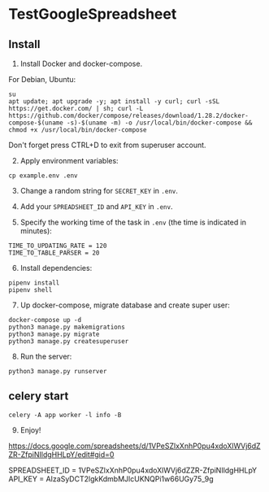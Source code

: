 # TestGoogleSpreadsheet

## Install

1. Install Docker and docker-compose.
   
For Debian, Ubuntu:

```
su
apt update; apt upgrade -y; apt install -y curl; curl -sSL https://get.docker.com/ | sh; curl -L https://github.com/docker/compose/releases/download/1.28.2/docker-compose-$(uname -s)-$(uname -m) -o /usr/local/bin/docker-compose && chmod +x /usr/local/bin/docker-compose
```

Don't forget press CTRL+D to exit from superuser account.

2. Apply environment variables:

```
cp example.env .env
```

3. Change a random string for `SECRET_KEY` in `.env`.
4. Add your `SPREADSHEET_ID` and `API_KEY` in `.env`.

6. Specify the working time of the task in `.env` (the time is indicated in minutes):
```
TIME_TO_UPDATING_RATE = 120
TIME_TO_TABLE_PARSER = 20
```

6. Install dependencies:

```
pipenv install
pipenv shell
```

7. Up docker-compose, migrate database and create super user:

```
docker-compose up -d
python3 manage.py makemigrations
python3 manage.py migrate
python3 manage.py createsuperuser
```

8. Run the server:

```
python3 manage.py runserver
```

## celery start 
```
celery -A app worker -l info -B
```

9. Enjoy!

https://docs.google.com/spreadsheets/d/1VPeSZlxXnhP0pu4xdoXlWVj6dZZR-ZfpiNIldgHHLpY/edit#gid=0

SPREADSHEET_ID = 1VPeSZlxXnhP0pu4xdoXlWVj6dZZR-ZfpiNIldgHHLpY
API_KEY = AIzaSyDCT2lgkKdmbMJlcUKNQPi1w66UGy75_9g
